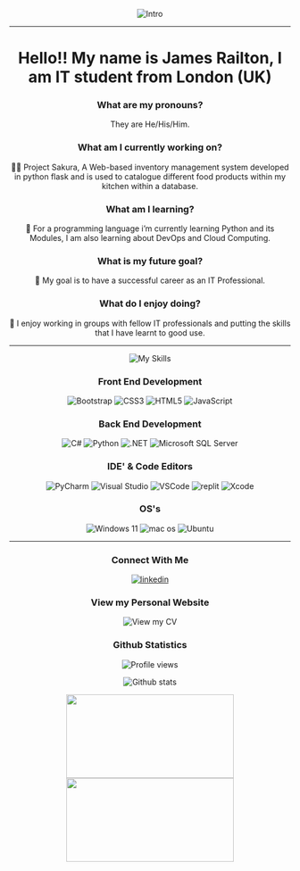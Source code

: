 <div align="center">

![Intro](https://readme-typing-svg.demolab.com?font=Press+Start+2P&size=15&duration=500&pause=100&color=58C500FF&center=true&vCenter=true&multiline=true&repeat=false&width=435&height=100&lines=Hello!;My+Name+Is+James+Railton;And;And+Welcome+To+My+GitHub!!!)

---
# Hello!! My name is James Railton, I am IT student from London (UK)

### What are my pronouns?

They are He/His/Him.

### What am I currently working on?

👨‍💻 Project Sakura, A Web-based inventory management system developed in python flask and is used to catalogue different food products within my kitchen within a database.

### What am I learning?

📖 For a programming language i’m currently learning Python and its Modules, I am also learning about DevOps and Cloud Computing.

### What is my future goal?

🏁 My goal is to have a successful career as an IT Professional.

### What do I enjoy doing?

👥 I enjoy working in groups with fellow IT professionals and putting the skills that I have learnt to good use.

---

![My Skills](https://github-readme-stats.vercel.app/api/top-langs/?username=jamesrailton23&theme=tokyonight&layout=compact)

### Front End Development

![Bootstrap](https://img.shields.io/badge/Bootstrap-563D7C?style=for-the-badge&logo=bootstrap&logoColor=white)
![CSS3](https://img.shields.io/badge/CSS3-1572B6?style=for-the-badge&logo=css3&logoColor=white)
![HTML5](https://img.shields.io/badge/HTML5-E34F26?style=for-the-badge&logo=html5&logoColor=white)
![JavaScript](https://img.shields.io/badge/JavaScript-323330?style=for-the-badge&logo=javascript&logoColor=F7DF1E)

### Back End Development

![C#](https://img.shields.io/badge/C%23-239120?style=for-the-badge&logo=c-sharp&logoColor=white)
![Python](https://img.shields.io/badge/Python-FFD43B?style=for-the-badge&logo=python&logoColor=blue)
![.NET](https://img.shields.io/badge/.NET-512BD4?style=for-the-badge&logo=dotnet&logoColor=white)
![Microsoft SQL Server](https://img.shields.io/badge/Microsoft%20SQL%20Server-CC2927?style=for-the-badge&logo=microsoft%20sql%20server&logoColor=white)

### IDE' & Code Editors

![PyCharm](https://img.shields.io/badge/PyCharm-000000.svg?&style=for-the-badge&logo=PyCharm&logoColor=white)
![Visual Studio](https://img.shields.io/badge/Visual_Studio-5C2D91?style=for-the-badge&logo=visual%20studio&logoColor=white)
![VSCode](https://img.shields.io/badge/VSCode-0078D4?style=for-the-badge&logo=visual%20studio%20code&logoColor=white)
![replit](https://img.shields.io/badge/replit-667881?style=for-the-badge&logo=replit&logoColor=white)
![Xcode](https://img.shields.io/badge/Xcode-007ACC?style=for-the-badge&logo=Xcode&logoColor=white)

### OS's

![Windows 11](https://img.shields.io/badge/Windows_11-0078d4?style=for-the-badge&logo=windows-11&logoColor=white)
![mac os](https://img.shields.io/badge/mac%20os-000000?style=for-the-badge&logo=apple&logoColor=white)
![Ubuntu](https://img.shields.io/badge/Ubuntu-E95420?style=for-the-badge&logo=ubuntu&logoColor=white)

---

### Connect With Me

[![linkedin](https://img.shields.io/badge/linkedin-%231E77B5.svg?&style=for-the-badge&logo=linkedin&logoColor=white)](https://www.linkedin.com/in/james-railton/)

### View my Personal Website

![View my CV](https://img.shields.io/badge/View_my_CV-grey?style=for-the-badge&logo=About.me&logoColor=white)

### Github Statistics

![Profile views](https://komarev.com/ghpvc/?username=jamesrailton23&&style=flat-square)

![Github stats](https://github-readme-stats.vercel.app/api?username=jamesrailton23&show_icons=true&count_private=true&hide_border=true)

<p float="left">
  <img src="https://www.cddft.nhs.uk/imageGen.ashx?image=%2fmedia%2f612241%2fthankutostaff+(2).jpg" width="300" height="150" />
  <a href="https://ibb.co/416GyC8"><img src="https://i.ibb.co/416GyC8/lgbt-heart-flag-poster.jpg" width="300" height="150" /></a>
</p>

</div>
